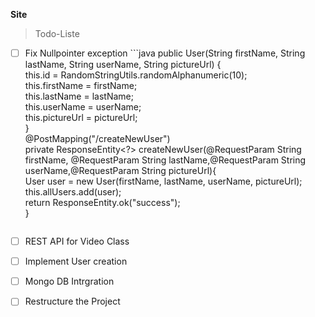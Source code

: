 **Site**

> Todo-Liste

- [ ] Fix Nullpointer exception ```java
  public User(String firstName, String lastName, String userName, String pictureUrl) {  
   this.id = RandomStringUtils.randomAlphanumeric(10);  
   this.firstName = firstName;  
   this.lastName = lastName;  
   this.userName = userName;  
   this.pictureUrl = pictureUrl;  
  }  
  @PostMapping("/createNewUser")  
  private ResponseEntity<?> createNewUser(@RequestParam String firstName, @RequestParam String lastName,@RequestParam String userName,@RequestParam String pictureUrl){  
      User user = new User(firstName, lastName, userName, pictureUrl);  
   this.allUsers.add(user);  
   return ResponseEntity.ok("success");  
  }
  ```
- [ ] REST API for Video Class
- [ ] Implement User creation
- [ ] Mongo DB Intrgration
- [ ] Restructure the Project
  
  
